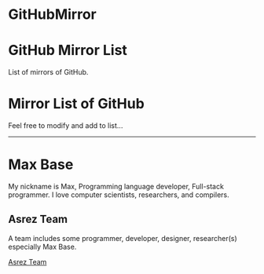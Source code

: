 # GitHubMirror

# GitHub Mirror List

List of mirrors of GitHub.

# Mirror List of GitHub


Feel free to modify and add to list...

---------

# Max Base

My nickname is Max, Programming language developer, Full-stack programmer. I love computer scientists, researchers, and compilers.

## Asrez Team

A team includes some programmer, developer, designer, researcher(s) especially Max Base.

[Asrez Team](https://www.asrez.com/)
